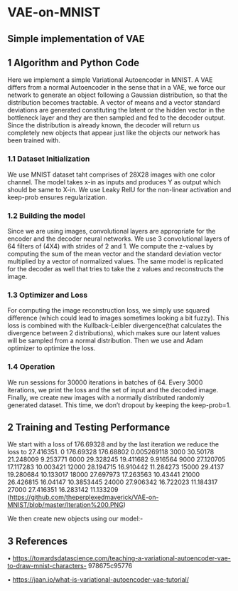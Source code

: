 # VAE-on-MNIST
## Simple implementation of VAE
## 1 Algorithm and Python Code
Here we implement a simple Variational Autoencoder in MNIST. A VAE differs from a normal Autoencoder
in the sense that in a VAE, we force our network to generate an object following a Gaussian distribution, so
that the distribution becomes tractable. A vector of means and a vector standard deviations are generated
constituting the latent or the hidden vector in the bottleneck layer and they are then sampled and fed to
the decoder output. Since the distribution is already known, the decoder will return us completely new
objects that appear just like the objects our network has been trained with.
### 1.1 Dataset Initialization
We use MNIST dataset taht comprises of 28X28 images with one color channel. The model takes x-in as
inputs and produces Y as output which should be same to X-in. We use Leaky RelU for the non-linear
activation and keep-prob ensures regularization.
### 1.2 Building the model
Since we are using images, convolutional layers are appropriate for the encoder and the decoder neural
networks. We use 3 convolutional layers of 64 filters of (4X4) with strides of 2 and 1. We compute the
z-values by computing the sum of the mean vector and the standard deviation vector multiplied by a vector
of normalized values. The same model is replicated for the decoder as well that tries to take the z values
and reconstructs the image.
### 1.3 Optimizer and Loss
For computing the image reconstruction loss, we simply use squared difference (which could lead to images
sometimes looking a bit fuzzy). This loss is combined with the Kullback-Leibler divergence(that calculates
the divergence between 2 distributions), which makes sure our latent values will be sampled from a normal
distribution. Then we use and Adam optimizer to optimize the loss.
### 1.4 Operation
We run sessions for 30000 iterations in batches of 64. Every 3000 iterations, we print the loss and the
set of input and the decoded image. Finally, we create new images with a normally distributed randomly
generated dataset. This time, we don’t dropout by keeping the keep-prob=1.
## 2 Training and Testing Performance
We start with a loss of 176.69328 and by the last iteration we reduce the loss to 27.416351.
0 176.69328 176.68802 0.005269118
3000 30.50178 21.248009 9.253771
6000 29.328245 19.411682 9.916564
9000 27.120705 17.117283 10.003421
12000 28.194715 16.910442 11.284273
15000 29.4137 19.280684 10.133017
18000 27.697973 17.263563 10.43441
21000 26.426815 16.04147 10.3853445
24000 27.906342 16.722023 11.184317
27000 27.416351 16.283142 11.133209
(https://github.com/theperplexedmaverick/VAE-on-MNIST/blob/master/Iteration%200.PNG)

We then create new objects using our model:-
## 3 References

• https://towardsdatascience.com/teaching-a-variational-autoencoder-vae-to-draw-mnist-characters-
978675c95776

• https://jaan.io/what-is-variational-autoencoder-vae-tutorial/
